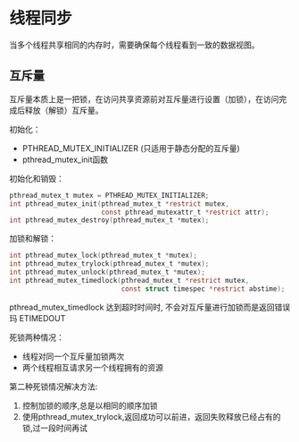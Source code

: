 # 线程同步

当多个线程共享相同的内存时，需要确保每个线程看到一致的数据视图。

## 互斥量

互斥量本质上是一把锁，在访问共享资源前对互斥量进行设置（加锁），在访问完成后释放（解锁）互斥量。

初始化：

- PTHREAD_MUTEX_INITIALIZER (只适用于静态分配的互斥量)
- pthread_mutex_init函数

初始化和销毁：

```c
pthread_mutex_t mutex = PTHREAD_MUTEX_INITIALIZER;
int pthread_mutex_init(pthread_mutex_t *restrict mutex,
                       const pthread_mutexattr_t *restrict attr);
int pthread_mutex_destroy(pthread_mutex_t *mutex);
```

加锁和解锁：

```c
int pthread_mutex_lock(pthread_mutex_t *mutex);
int pthread_mutex_trylock(pthread_mutex_t *mutex);
int pthread_mutex_unlock(pthread_mutex_t *mutex);
int pthread_mutex_timedlock(pthread_mutex_t *restrict mutex,
                            const struct timespec *restrict abstime);
```
pthread_mutex_timedlock 达到超时时间时, 不会对互斥量进行加锁而是返回错误玛 ETIMEDOUT

死锁两种情况：

 - 线程对同一个互斥量加锁两次
 - 两个线程相互请求另一个线程拥有的资源

 第二种死锁情况解决方法:

1. 控制加锁的顺序,总是以相同的顺序加锁
2. 使用pthread_mutex_trylock,返回成功可以前进，返回失败释放已经占有的锁,过一段时间再试

